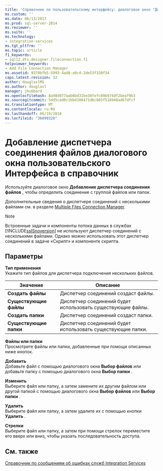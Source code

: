 ```yaml
---
title: 'Справочник по пользовательскому интерфейсу: диалоговое окно "Добавление диспетчера подключения файлов" | Документы Майкрософт'
ms.custom: ''
ms.date: 06/13/2017
ms.prod: sql-server-2014
ms.reviewer: ''
ms.suite: ''
ms.technology:
- integration-services
ms.tgt_pltfrm: ''
ms.topic: article
f1_keywords:
- sql12.dts.designer.fileconnection.f1
helpviewer_keywords:
- Add File Connection Manager
ms.assetid: 9370bfb5-5993-4ad8-a9cd-2de53f320f34
caps.latest.revision: 32
author: douglaslMS
ms.author: douglasl
manager: jhubbard
ms.openlocfilehash: 8a98d077aab6bd31be30fefc09b974df2beaf9b3
ms.sourcegitcommit: 5dd5cad0c1bbd308471d6c885f516948ad67dfcf
ms.translationtype: MT
ms.contentlocale: ru-RU
ms.lasthandoff: 06/19/2018
ms.locfileid: "36099320"
---
```

# <a name="add-file-connection-manager-dialog-box-ui-reference"></a>Добавление диспетчера соединения файлов диалогового окна пользовательского Интерфейса в справочник
  Используйте диалоговое окно **Добавление диспетчера соединения файлов** , чтобы определить соединение с группой файлов или папок.  
  
 Дополнительные сведения о диспетчере соединений с несколькими файлами см. в разделе [Multiple Files Connection Manager](multiple-files-connection-manager.md).  
  
> [!NOTE]  
>  Встроенные задачи и компоненты потока данных в службах [!INCLUDE[ssISnoversion](../../includes/ssisnoversion-md.md)] не используют диспетчер соединений с несколькими файлами. Однако можно использовать этот диспетчер соединений в задаче «Скрипт» и компоненте скрипта.  
  
## <a name="options"></a>Параметры  
 **Тип применения**  
 Укажите тип файлов для диспетчера подключения нескольких файлов.  
  
|Значение|Описание|  
|-----------|-----------------|  
|**Создать файлы**|Диспетчер соединений создаст файлы.|  
|**Существующие файлы**|Диспетчер соединений будет использовать существующие файлы.|  
|**Создать папки**|Диспетчер соединений создаст папки.|  
|**Существующие папки**|Диспетчер соединений будет использовать существующие папки.|  
  
 **Файлы или папки**  
 Просмотрите файлы или папки, добавленные при помощи описанных ниже кнопок.  
  
 **Добавить**  
 Добавьте файл с помощью диалогового окна **Выбор файлов** или добавьте папку с помощью диалогового окна **Выбор папки** .  
  
 **Изменить**  
 Выберите файл или папку, а затем замените их другим файлом или другой папкой с помощью диалогового окна **Выбор файлов** или **Выбор папки** .  
  
 **Удалить**  
 Выберите файл или папку, а затем удалите их с помощью кнопки **Удалить** .  
  
 **Стрелки**  
 Выберите файл или папку, а затем при помощи стрелок переместите его вверх или вниз, чтобы указать последовательность доступа.  
  
## <a name="see-also"></a>См. также  
 [Справочник по сообщениям об ошибках служб Integration Services](../integration-services-error-and-message-reference.md)  
  
  
